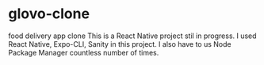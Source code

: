 # glovo-clone
food delivery app clone
This is a React Native project stil in progress. I used React Native, Expo-CLI, Sanity in this project. I also have to us Node Package Manager countless number of times.
